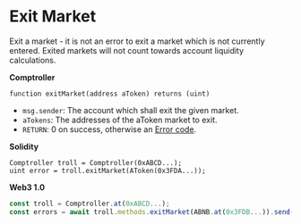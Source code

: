 # Exit Market

Exit a market - it is not an error to exit a market which is not currently entered. Exited markets will not count towards account liquidity calculations.

**Comptroller**

```text
function exitMarket(address aToken) returns (uint)
```

* `msg.sender`: The account which shall exit the given market.
* `aTokens`: The addresses of the aToken market to exit.
* `RETURN`: 0 on success, otherwise an [Error code](error-codes.md).

**Solidity**

```text
Comptroller troll = Comptroller(0xABCD...);
uint error = troll.exitMarket(AToken(0x3FDA...));
```

**Web3 1.0**

```javascript
const troll = Comptroller.at(0xABCD...);
const errors = await troll.methods.exitMarket(ABNB.at(0x3FDB...)).send({from: ...});
```

